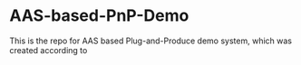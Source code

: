 # AAS-based-PnP-Demo
This is the repo for AAS based Plug-and-Produce demo system, which was created according to 
